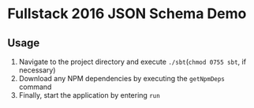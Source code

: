 # Fullstack 2016 JSON Schema Demo

## Usage
1. Navigate to the project directory and execute `./sbt`(`chmod 0755 sbt`, if necessary)
2. Download any NPM dependencies by executing the `getNpmDeps` command
3. Finally, start the application by entering `run`

